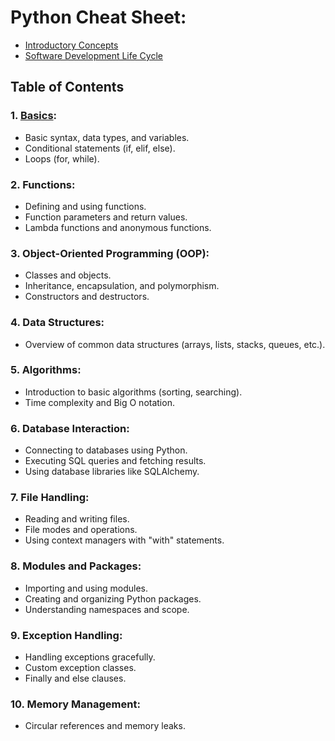 # Python Cheat Sheet:
* [Introductory Concepts](https://github.com/acsoteldo/Python-NOTES/blob/main/intro-concepts.md)
* [Software Development Life Cycle](https://github.com/acsoteldo/Python-NOTES/blob/main/software-lifecycle/sdlc-description.md)

## Table of Contents

### **1. [Basics](file://Python-NOTES/basics.md):**
   - Basic syntax, data types, and variables.
   - Conditional statements (if, elif, else).
   - Loops (for, while).

### **2. Functions:**
   - Defining and using functions.
   - Function parameters and return values.
   - Lambda functions and anonymous functions.

### **3. Object-Oriented Programming (OOP):**
   - Classes and objects.
   - Inheritance, encapsulation, and polymorphism.
   - Constructors and destructors.

### **4. Data Structures:**
   - Overview of common data structures (arrays, lists, stacks, queues, etc.).

### **5. Algorithms:**
   - Introduction to basic algorithms (sorting, searching).
   - Time complexity and Big O notation.

### **6. Database Interaction:**
   - Connecting to databases using Python.
   - Executing SQL queries and fetching results.
   - Using database libraries like SQLAlchemy.

### **7. File Handling:**
   - Reading and writing files.
   - File modes and operations.
   - Using context managers with "with" statements.

### **8. Modules and Packages:**
   - Importing and using modules.
   - Creating and organizing Python packages.
   - Understanding namespaces and scope.

### **9. Exception Handling:**
   - Handling exceptions gracefully.
   - Custom exception classes.
   - Finally and else clauses.

### **10. Memory Management:**
   - Circular references and memory leaks.
